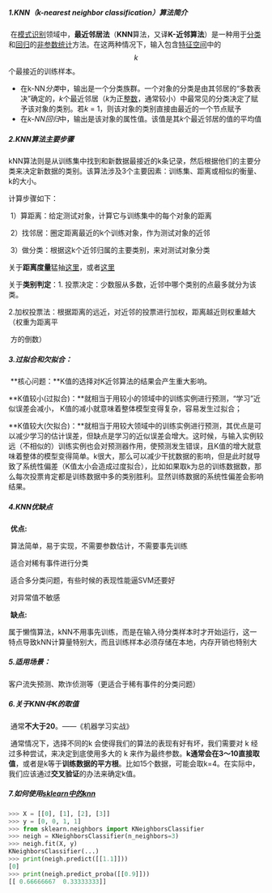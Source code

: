 ##### 1.KNN（k-nearest neighbor classification）算法简介

​        在[模式识别](https://zh.wikipedia.org/wiki/%E6%A8%A1%E5%BC%8F%E8%AF%86%E5%88%AB)领域中，**最近邻居法**（**KNN**算法，又译**K-近邻算法**）是一种用于[分类](https://zh.wikipedia.org/wiki/%E5%88%86%E7%B1%BB%E9%97%AE%E9%A2%98)和[回归](https://zh.wikipedia.org/wiki/%E8%BF%B4%E6%AD%B8%E5%88%86%E6%9E%90)的[非参数统计](https://zh.wikipedia.org/wiki/%E7%84%A1%E6%AF%8D%E6%95%B8%E7%B5%B1%E8%A8%88)方法。在这两种情况下，输入包含[特征空间](https://zh.wikipedia.org/wiki/%E7%89%B9%E5%BE%81%E7%A9%BA%E9%97%B4)中的$$k$$个最接近的训练样本。

- 在k-NN*分类*中，输出是一个分类族群。一个对象的分类是由其邻居的“多数表决”确定的，*k*个最近邻居（*k*为正[整数](https://zh.wikipedia.org/wiki/%E6%95%B4%E6%95%B0)，通常较小）中最常见的分类决定了赋予该对象的类别。若*k* = 1，则该对象的类别直接由最近的一个节点赋予
- 在*k-NN回归*中，输出是该对象的属性值。该值是其*k*个最近邻居的值的平均值



##### 2.KNN算法主要步骤

​        kNN算法则是从训练集中找到和新数据最接近的k条记录，然后根据他们的主要分类来决定新数据的类别。该算法涉及3个主要因素：训练集、距离或相似的衡量、k的大小。

计算步骤如下：

​    1）算距离：给定测试对象，计算它与训练集中的每个对象的距离

​    2）找邻居：圈定距离最近的k个训练对象，作为测试对象的近邻

​    3）做分类：根据这k个近邻归属的主要类别，来对测试对象分类

关于**距离度量**猛抽[这里](http://blog.csdn.net/u011630575/article/details/52164688)，或者[这里](http://blog.csdn.net/pipisorry/article/details/45651315)

关于**类别判定**：1.	投票决定：少数服从多数，近邻中哪个类别的点最多就分为该类。 

​                           2.加权投票法：根据距离的远近，对近邻的投票进行加权，距离越近则权重越大（权重为距离平	                 

​                              方的倒数）



##### **3.过拟合和欠拟合：**

​        **核心问题：**K值的选择对K近邻算法的结果会产生重大影响。

​        **K值较小(过拟合)：**就相当于用较小的领域中的训练实例进行预测，“学习”近似误差会减小， K值的减小就意味着整体模型变得复杂，容易发生过拟合；

​        **K值较大(欠拟合)：**就相当于用较大领域中的训练实例进行预测，其优点是可以减少学习的估计误差，但缺点是学习的近似误差会增大。这时候，与输入实例较远（不相似的）训练实例也会对预测器作用，使预测发生错误，且K值的增大就意味着整体的模型变得简单。k很大，那么可以减少干扰数据的影响，但是此时就导致了系统性偏差（K值太小会造成过度拟合），比如如果取k为总的训练数据数，那么每次投票肯定都是训练数据中多的类别胜利。显然训练数据的系统性偏差会影响结果。



##### 4.KNN优缺点

​        **优点:**

​        算法简单，易于实现，不需要参数估计，不需要事先训练

​        适合对稀有事件进行分类

​        适合多分类问题，有些时候的表现性能逼SVM还要好

​        对异常值不敏感

​        **缺点:**

​        属于懒惰算法，kNN不用事先训练，而是在输入待分类样本时才开始运行，这一特点导致kNN计算量特别大，而且训练样本必须存储在本地，内存开销也特别大          



##### 5.适用场景：

客户流失预测、欺诈侦测等（更适合于稀有事件的分类问题）



##### 6.关于KNN中K的取值

​        通常**不大于20**。——《机器学习实战》

​        通常情况下，选择不同的k 会使得我们的算法的表现有好有坏，我们需要对 k 经过多种尝试，来决定到底使用多大的 k 来作为最终参数。**k通常会在3～10直接取值**，或者是k等于**训练数据的平方根**。比如15个数据，可能会取k=4。在实际中，我们应该通过**交叉验证**的办法来确定k值。



##### **7.如何使用[sklearn中的knn](http://scikit-learn.org/stable/modules/generated/sklearn.neighbors.KNeighborsClassifier.html)**

```python
>>> X = [[0], [1], [2], [3]]
>>> y = [0, 0, 1, 1]
>>> from sklearn.neighbors import KNeighborsClassifier
>>> neigh = KNeighborsClassifier(n_neighbors=3)
>>> neigh.fit(X, y) 
KNeighborsClassifier(...)
>>> print(neigh.predict([[1.1]]))
[0]
>>> print(neigh.predict_proba([[0.9]]))
[[ 0.66666667  0.33333333]]
```



